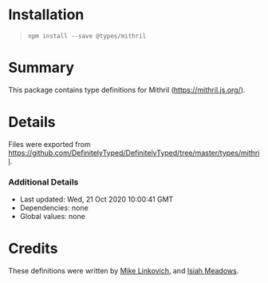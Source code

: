 # Installation
> `npm install --save @types/mithril`

# Summary
This package contains type definitions for Mithril (https://mithril.js.org/).

# Details
Files were exported from https://github.com/DefinitelyTyped/DefinitelyTyped/tree/master/types/mithril.

### Additional Details
 * Last updated: Wed, 21 Oct 2020 10:00:41 GMT
 * Dependencies: none
 * Global values: none

# Credits
These definitions were written by [Mike Linkovich](https://github.com/spacejack), and [Isiah Meadows](https://github.com/isiahmeadows).
